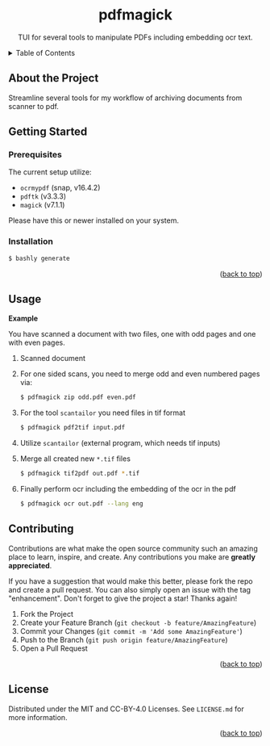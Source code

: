 <a name="readme-top"></a>

<!-- PROJECT Title -->
<h1 align="center">
pdfmagick
</h3>

<p align="center">
TUI for several tools to manipulate PDFs including embedding ocr text.
</p>

<!-- TABLE OF CONTENTS -->
<details>
  <summary>Table of Contents</summary>
  <ol>
    <li><a href="#about-the-project">About The Project</a></li>
    <li>
      <a href="#getting-started">Getting Started</a>
      <ul>
        <li><a href="#prerequisites">Prerequisites</a></li>
        <li><a href="#installation">Installation</a></li>
      </ul>
    </li>
    <li><a href="#usage">Usage</a></li>
    <li><a href="#contributing">Contributing</a></li>
    <li><a href="#license">License</a></li>
  </ol>
</details>


<!--===================-->
<!-- ABOUT THE PROJECT -->
<!--===================-->
## About the Project
<!-- Some details about the motivation of the project-->

Streamline several tools for my workflow of archiving documents from scanner to pdf.

<!--=================-->
<!-- GETTING STARTED -->
<!--=================-->
## Getting Started
<!-- what does the script/program do-->

### Prerequisites
The current setup utilize:

- `ocrmypdf` (snap, v16.4.2)
- `pdftk` (v3.3.3)
- `magick` (v7.1.1)

Please have this or newer installed on your system.

### Installation

``` bash
$ bashly generate
```

<p align="right">(<a href="#readme-top">back to top</a>)</p>

<!-- USAGE EXAMPLES -->
## Usage

**Example**

You have scanned a document with two files, one with odd pages and one with even pages.

1. Scanned document
1. For one sided scans, you need to merge odd and even numbered pages via:
    
    ``` bash
    $ pdfmagick zip odd.pdf even.pdf
    ```

1. For the tool `scantailor` you need files in tif format
    
    ``` bash
    $ pdfmagick pdf2tif input.pdf
    ```

1. Utilize `scantailor` (external program, which needs tif inputs)
1. Merge all created new `*.tif` files

    ``` bash
    $ pdfmagick tif2pdf out.pdf *.tif
    ```
1. Finally perform ocr including the embedding of the ocr in the pdf

    ``` bash
    $ pdfmagick ocr out.pdf --lang eng
    ```

<!-- CONTRIBUTING -->
## Contributing

Contributions are what make the open source community such an amazing place to learn, inspire, and create. Any contributions you make are **greatly appreciated**.

If you have a suggestion that would make this better, please fork the repo and create a pull request. You can also simply open an issue with the tag "enhancement".
Don't forget to give the project a star! Thanks again!

1. Fork the Project
2. Create your Feature Branch (`git checkout -b feature/AmazingFeature`)
3. Commit your Changes (`git commit -m 'Add some AmazingFeature'`)
4. Push to the Branch (`git push origin feature/AmazingFeature`)
5. Open a Pull Request

<p align="right">(<a href="#readme-top">back to top</a>)</p>

<!-- LICENSE -->
## License

Distributed under the MIT and CC-BY-4.0 Licenses. See `LICENSE.md` for more information.

<p align="right">(<a href="#readme-top">back to top</a>)</p>

